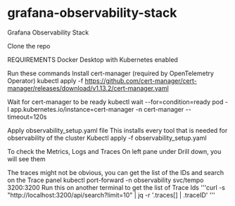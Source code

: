 # grafana-observability-stack
Grafana Observability Stack

Clone the repo

REQUIREMENTS
Docker Desktop with Kubernetes enabled

Run these commands
Install cert-manager (required by OpenTelemetry Operator)
kubectl apply -f https://github.com/cert-manager/cert-manager/releases/download/v1.13.2/cert-manager.yaml

Wait for cert-manager to be ready
kubectl wait --for=condition=ready pod -l app.kubernetes.io/instance=cert-manager -n cert-manager --timeout=120s

Apply observability_setup.yaml file
This installs every tool that is needed for observability of the cluster
Kubectl apply -f observability_setup.yaml

To check the Metrics, Logs and Traces
On left pane under Drill down, you will see them

The traces might not be obvious, you can get the list of the IDs and search on the Trace panel
kubectl port-forward -n observability svc/tempo 3200:3200
Run this on another terminal to get the list of Trace Ids
'''curl -s "http://localhost:3200/api/search?limit=10" | jq -r '.traces[] | .traceID' '''
